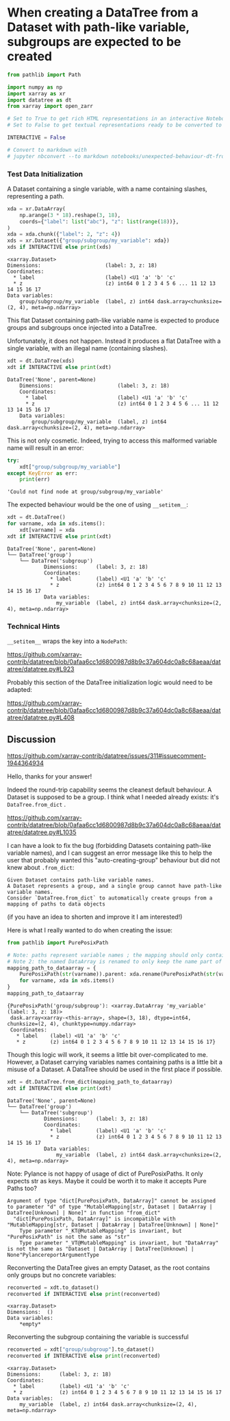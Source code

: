 # When creating a DataTree from a Dataset with path-like variable, subgroups are expected to be created


```python
from pathlib import Path

import numpy as np
import xarray as xr
import datatree as dt 
from xarray import open_zarr
```


```python
# Set to True to get rich HTML representations in an interactive Notebook session
# Set to False to get textual representations ready to be converted to markdown for issue report

INTERACTIVE = False 

# Convert to markdown with
# jupyter nbconvert --to markdown notebooks/unexpected-behaviour-dt-from-ds.ipynb
```

### Test Data Initialization

A Dataset containing a single variable, with a name containing slashes, representing a path.


```python
xda = xr.DataArray(
    np.arange(3 * 18).reshape(3, 18),
    coords={"label": list("abc"), "z": list(range(18))},
)
xda = xda.chunk({"label": 2, "z": 4})
xds = xr.Dataset({"group/subgroup/my_variable": xda})
xds if INTERACTIVE else print(xds)
```

    <xarray.Dataset>
    Dimensions:                     (label: 3, z: 18)
    Coordinates:
      * label                       (label) <U1 'a' 'b' 'c'
      * z                           (z) int64 0 1 2 3 4 5 6 ... 11 12 13 14 15 16 17
    Data variables:
        group/subgroup/my_variable  (label, z) int64 dask.array<chunksize=(2, 4), meta=np.ndarray>


This flat Dataset containing path-like variable name is expected to produce groups and subgroups
once injected into a DataTree.

Unfortunately, it does not happen. Instead it produces a flat DataTree with a single variable,
with an illegal name (containing slashes).


```python
xdt = dt.DataTree(xds)
xdt if INTERACTIVE else print(xdt)
```

    DataTree('None', parent=None)
        Dimensions:                     (label: 3, z: 18)
        Coordinates:
          * label                       (label) <U1 'a' 'b' 'c'
          * z                           (z) int64 0 1 2 3 4 5 6 ... 11 12 13 14 15 16 17
        Data variables:
            group/subgroup/my_variable  (label, z) int64 dask.array<chunksize=(2, 4), meta=np.ndarray>


This is not only cosmetic. Indeed, trying to access this malformed variable name will result in an error:


```python
try: 
    xdt["group/subgroup/my_variable"]
except KeyError as err:
    print(err)
```

    'Could not find node at group/subgroup/my_variable'


The expected behaviour would be the one of using `__setitem__`:


```python
xdt = dt.DataTree()
for varname, xda in xds.items():
    xdt[varname] = xda
xdt if INTERACTIVE else print(xdt)
```

    DataTree('None', parent=None)
    └── DataTree('group')
        └── DataTree('subgroup')
                Dimensions:      (label: 3, z: 18)
                Coordinates:
                  * label        (label) <U1 'a' 'b' 'c'
                  * z            (z) int64 0 1 2 3 4 5 6 7 8 9 10 11 12 13 14 15 16 17
                Data variables:
                    my_variable  (label, z) int64 dask.array<chunksize=(2, 4), meta=np.ndarray>


### Technical Hints

`__setitem__` wraps the key into a `NodePath`:

https://github.com/xarray-contrib/datatree/blob/0afaa6cc1d6800987d8b9c37a604dc0a8c68aeaa/datatree/datatree.py#L923

Probably this section of the DataTree initialization logic would need to be adapted:

https://github.com/xarray-contrib/datatree/blob/0afaa6cc1d6800987d8b9c37a604dc0a8c68aeaa/datatree/datatree.py#L408


## Discussion

https://github.com/xarray-contrib/datatree/issues/311#issuecomment-1944364934

Hello, thanks for your answer!

Indeed the round-trip capability seems the cleanest default behaviour. A Dataset is supposed to be a group. I think what I needed already exists: it's `DataTree.from_dict` .

https://github.com/xarray-contrib/datatree/blob/0afaa6cc1d6800987d8b9c37a604dc0a8c68aeaa/datatree/datatree.py#L1035

I can have a look to fix the bug (forbidding Datasets containing path-like variable names), and I can suggest an error message like this to help the user that probably wanted this "auto-creating-group" behaviour but did not knew about `.from_dict`:

```
Given Dataset contains path-like variable names. 
A Dataset represents a group, and a single group cannot have path-like variable names.
Consider `DataTree.from_dict` to automatically create groups from a mapping of paths to data objects
```

(if you have an idea to shorten and improve it I am interested!)

Here is what I really wanted to do when creating the issue:


```python
from pathlib import PurePosixPath

# Note: paths represent variable names ; the mapping should only contain groups, hence `.parent`
# Note 2: the named DataArray is renamed to only keep the name part of the path.
mapping_path_to_dataarray = {
    PurePosixPath(str(varname)).parent: xda.rename(PurePosixPath(str(varname)).name)
    for varname, xda in xds.items()
}
mapping_path_to_dataarray
```




    {PurePosixPath('group/subgroup'): <xarray.DataArray 'my_variable' (label: 3, z: 18)>
     dask.array<xarray-<this-array>, shape=(3, 18), dtype=int64, chunksize=(2, 4), chunktype=numpy.ndarray>
     Coordinates:
       * label    (label) <U1 'a' 'b' 'c'
       * z        (z) int64 0 1 2 3 4 5 6 7 8 9 10 11 12 13 14 15 16 17}



Though this logic will work, it seems a little bit over-complicated to me.
However, a Dataset carrying variables names containing paths is a little bit 
a misuse of a Dataset. A DataTree should be used in the first place
if possible.


```python
xdt = dt.DataTree.from_dict(mapping_path_to_dataarray)
xdt if INTERACTIVE else print(xdt)
```

    DataTree('None', parent=None)
    └── DataTree('group')
        └── DataTree('subgroup')
                Dimensions:      (label: 3, z: 18)
                Coordinates:
                  * label        (label) <U1 'a' 'b' 'c'
                  * z            (z) int64 0 1 2 3 4 5 6 7 8 9 10 11 12 13 14 15 16 17
                Data variables:
                    my_variable  (label, z) int64 dask.array<chunksize=(2, 4), meta=np.ndarray>


Note: Pylance is not happy of usage of dict of PurePosixPaths. It only expects str as keys.
Maybe it could be worth it to make it accepts Pure Paths too?

```
Argument of type "dict[PurePosixPath, DataArray]" cannot be assigned to parameter "d" of type "MutableMapping[str, Dataset | DataArray | DataTree[Unknown] | None]" in function "from_dict"
  "dict[PurePosixPath, DataArray]" is incompatible with "MutableMapping[str, Dataset | DataArray | DataTree[Unknown] | None]"
    Type parameter "_KT@MutableMapping" is invariant, but "PurePosixPath" is not the same as "str"
    Type parameter "_VT@MutableMapping" is invariant, but "DataArray" is not the same as "Dataset | DataArray | DataTree[Unknown] | None"PylancereportArgumentType
```

Reconverting the DataTree gives an empty Dataset, as the root contains only groups 
but no concrete variables:


```python
reconverted = xdt.to_dataset()
reconverted if INTERACTIVE else print(reconverted)
```

    <xarray.Dataset>
    Dimensions:  ()
    Data variables:
        *empty*


Reconverting the subgroup containing the variable is successful


```python
reconverted = xdt["group/subgroup"].to_dataset()
reconverted if INTERACTIVE else print(reconverted)
```

    <xarray.Dataset>
    Dimensions:      (label: 3, z: 18)
    Coordinates:
      * label        (label) <U1 'a' 'b' 'c'
      * z            (z) int64 0 1 2 3 4 5 6 7 8 9 10 11 12 13 14 15 16 17
    Data variables:
        my_variable  (label, z) int64 dask.array<chunksize=(2, 4), meta=np.ndarray>

